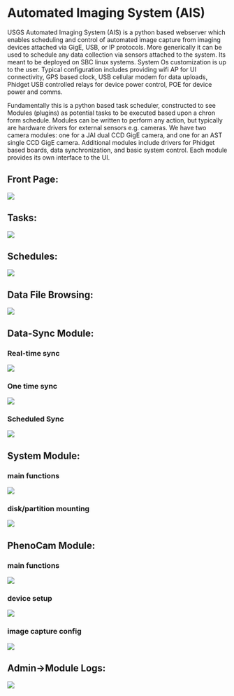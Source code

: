 # Automated Imaging System (AIS)

USGS Automated Imaging System (AIS) is a python based webserver which enables  scheduling and control of automated image capture from imaging devices attached via GigE, USB, or IP protocols. More generically it can be used to schedule any data collection via sensors attached to the system. Its meant to be deployed on SBC linux systems. System Os customization is up to the user. Typical configuration includes providing wifi AP for UI connectivity, GPS based clock, USB cellular modem for data uploads, Phidget USB controlled relays for device power control, POE for device power and comms. 

Fundamentally this is a python based task scheduler, constructed to see Modules (plugins) as potential tasks to be executed based upon a chron form schedule. Modules can be written to perform any action, but typically are hardware drivers for external sensors e.g. cameras. We have two camera modules: one for a JAI dual CCD GigE camera, and one for an AST single CCD GigE camera. Additional modules include drivers for Phidget based boards, data synchronization, and basic system control. Each module provides its own interface to the UI.

## Front Page:
![](https://cloud.githubusercontent.com/assets/7741121/24219947/d9e8f0a4-0f05-11e7-9543-dff0e0e91f43.png)

## Tasks:
![](https://cloud.githubusercontent.com/assets/7741121/24219952/de9de5aa-0f05-11e7-80c6-c32ece04695f.png)

## Schedules:
![](https://cloud.githubusercontent.com/assets/7741121/24219956/e1df71a2-0f05-11e7-883c-6b9b5eaecfe9.png)

## Data File Browsing:
![](https://cloud.githubusercontent.com/assets/7741121/24219960/e66b2888-0f05-11e7-8b36-6ef7b162ca1c.png)

## Data-Sync Module:
### Real-time sync
![](https://cloud.githubusercontent.com/assets/7741121/24219961/e6850e42-0f05-11e7-8d38-5c552fab4854.png)

### One time sync
![](https://cloud.githubusercontent.com/assets/7741121/24219969/ec5e0e9a-0f05-11e7-8e46-87320ef40270.png)

### Scheduled Sync
![](https://cloud.githubusercontent.com/assets/7741121/24219971/ec610456-0f05-11e7-8222-a5b921b69619.png)

## System Module:
### main functions
![](https://cloud.githubusercontent.com/assets/7741121/24219962/e6891442-0f05-11e7-9c3b-0db292076027.png)

### disk/partition mounting
![](https://cloud.githubusercontent.com/assets/7741121/24219970/ec5ee1da-0f05-11e7-8603-2620bcea089b.png)

## PhenoCam Module:
### main functions
![](https://cloud.githubusercontent.com/assets/7741121/24219973/f05fce70-0f05-11e7-8987-16b6afb94de2.png)

### device setup
![](https://cloud.githubusercontent.com/assets/7741121/24219981/f5cc7aac-0f05-11e7-93a7-3759579c7282.png)

### image capture config
![](https://cloud.githubusercontent.com/assets/7741121/24219982/f5e14d74-0f05-11e7-94af-4d4b5cb6cd48.png)

## Admin->Module Logs:
![](https://cloud.githubusercontent.com/assets/7741121/24219984/f5ea48ac-0f05-11e7-806e-20908c767222.png)
